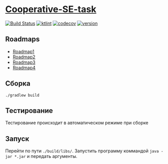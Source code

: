 # [Cooperative-SE-task](https://andreiserov.github.io/Cooperative-SE-task/)

[![Build Status](https://travis-ci.com/AndreiSerov/Cooperative-SE-task.svg?branch=master)](https://travis-ci.com/github/AndreiSerov/Cooperative-SE-task)
[![ktlint](https://img.shields.io/badge/code%20style-%E2%9D%A4-FF4081.svg)](https://ktlint.github.io/)
[![codecov](https://codecov.io/gh/AndreiSerov/Cooperative-SE-task/branch/master/graph/badge.svg)](https://codecov.io/gh/AndreiSerov/Cooperative-SE-task)
[![version](https://img.shields.io/github/v/tag/AndreiSerov/Cooperative-SE-task?color=green&label=green)](https://github.com/AndreiSerov/Cooperative-SE-task/tree/4.1)


## Roadmaps
- [Roadmap1](ROADMAPS/ROADMAP1.md)
- [Roadmap2](ROADMAPS/ROADMAP2.md)
- [Roadmap3](ROADMAPS/ROADMAP3.md)
- [Roadmap4](ROADMAPS/ROADMAP4.md)

## Сборка
`./gradlew build`

## Тестирование
Тестирование происходит в автоматическом режиме при сборке


## Запуск
Перейти по пути `./build/libs/`.
Запустить программу коммандой `java -jar *.jar` и передать аргументы.
